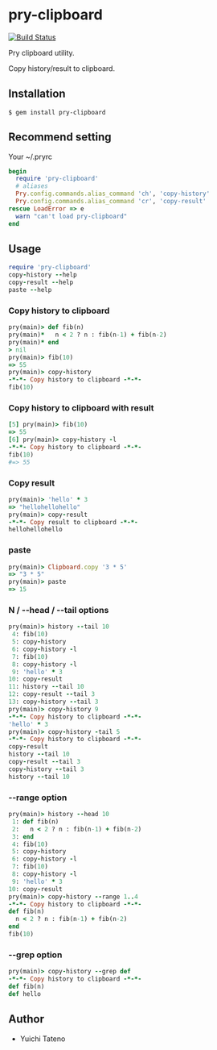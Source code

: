 # pry-clipboard

[![Build Status](https://secure.travis-ci.org/hotchpotch/pry-clipboard.png?branch=master)](http://travis-ci.org/hotchpotch/pry-clipboard)

Pry clipboard utility.

Copy history/result to clipboard.

## Installation

    $ gem install pry-clipboard

## Recommend setting

Your ~/.pryrc

```ruby
begin
  require 'pry-clipboard'
  # aliases
  Pry.config.commands.alias_command 'ch', 'copy-history'
  Pry.config.commands.alias_command 'cr', 'copy-result'
rescue LoadError => e
  warn "can't load pry-clipboard"
end
```

## Usage

```ruby
require 'pry-clipboard'
copy-history --help
copy-result --help
paste --help
```

### Copy history to clipboard

```ruby
pry(main)> def fib(n)
pry(main)*   n < 2 ? n : fib(n-1) + fib(n-2)
pry(main)* end
> nil
pry(main)> fib(10)
=> 55
pry(main)> copy-history
-*-*- Copy history to clipboard -*-*-
fib(10)
```

### Copy history to clipboard with result

```ruby
[5] pry(main)> fib(10)
=> 55
[6] pry(main)> copy-history -l
-*-*- Copy history to clipboard -*-*-
fib(10)
#=> 55
```

### Copy result

```ruby
pry(main)> 'hello' * 3
=> "hellohellohello"
pry(main)> copy-result
-*-*- Copy result to clipboard -*-*-
hellohellohello
```

### paste

```ruby
pry(main)> Clipboard.copy '3 * 5'
=> "3 * 5"
pry(main)> paste
=> 15
```

### N / --head / --tail options

```ruby
pry(main)> history --tail 10
 4: fib(10)
 5: copy-history
 6: copy-history -l
 7: fib(10)
 8: copy-history -l
 9: 'hello' * 3
10: copy-result
11: history --tail 10
12: copy-result --tail 3
13: copy-history --tail 3
pry(main)> copy-history 9
-*-*- Copy history to clipboard -*-*-
'hello' * 3
pry(main)> copy-history -tail 5
-*-*- Copy history to clipboard -*-*-
copy-result
history --tail 10
copy-result --tail 3
copy-history --tail 3
history --tail 10
```

### --range option

```ruby
pry(main)> history --head 10
 1: def fib(n)
 2:   n < 2 ? n : fib(n-1) + fib(n-2)
 3: end
 4: fib(10)
 5: copy-history
 6: copy-history -l
 7: fib(10)
 8: copy-history -l
 9: 'hello' * 3
10: copy-result
pry(main)> copy-history --range 1..4
-*-*- Copy history to clipboard -*-*-
def fib(n)
  n < 2 ? n : fib(n-1) + fib(n-2)
end
fib(10)
```

### --grep option

```ruby
pry(main)> copy-history --grep def
-*-*- Copy history to clipboard -*-*-
def fib(n)
def hello
```

## Author

* Yuichi Tateno

